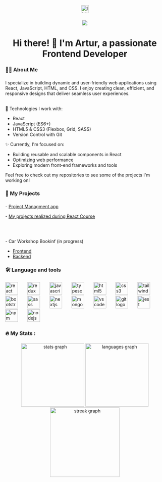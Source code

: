 <div align="center">
  <a href="https://www.linkedin.com/in/artur-czerwiak-368788318" target="_blank">
    <img src="https://img.shields.io/static/v1?message=LinkedIn&logo=linkedin&label=&color=0077B5&logoColor=white&labelColor=&style=for-the-badge" height="25" alt="linkedin logo"  />
  </a>
</div>

###

<div align="center">
  <img src="https://visitor-badge.laobi.icu/badge?page_id=ArturDevCraft.ArturDevCraft&"  />
</div>

###

<h1 align="center">Hi there! 👋 I'm Artur, a passionate Frontend Developer</h1>

###

<h3 align="left">👩‍💻  About Me</h3>

###

<p align="left">
I specialize in building dynamic and user-friendly web applications using React, JavaScript, HTML, and CSS. I enjoy creating clean, efficient, and responsive designs that deliver seamless user experiences.<br><br>

🔧 Technologies I work with:

<ul>
<li>React</li>
<li> JavaScript (ES6+)</li>
<li>HTML5 & CSS3 (Flexbox, Grid, SASS)</li>
<li> Version Control with Git</li>
</ul>

✨ Currently, I'm focused on:

<ul>
<li>Building reusable and scalable components in React</li>
<li>Optimizing web performance</li>
<li>Exploring modern front-end frameworks and tools</li>
</ul>
Feel free to check out my repositories to see some of the projects I'm working on!

</p>

###

<h3 align="left">💼 My Projects</h3>

###

<p align="left">- <a href= "https://github.com/ArturDevCraft/React_Course-Project_6">Project Managment app</a></p>
<p align="left">- <a href= "https://github.com/ArturDevCraft/React-Course">My projects realized during React Course</a></p>
<br><br>
<p align="left">- Car Workshop Bookinf (in progress)</p>
  <ul>
  <li><a href="https://github.com/ArturDevCraft/carWorkshop-frontend">Frontend</a></li>
  <li><a href="https://github.com/ArturDevCraft/carWorkshop-backend">Backend</a></li>

  </ul>

###

<h3 align="left">🛠 Language and tools</h3>

###

<div align="left">
  <img src="https://cdn.jsdelivr.net/gh/devicons/devicon/icons/react/react-original.svg" height="40" alt="react logo"  />
  <img width="22" />
  <img src="https://cdn.jsdelivr.net/gh/devicons/devicon/icons/redux/redux-original.svg" height="40" alt="redux logo"  />
  <img width="22" />
  <img src="https://cdn.jsdelivr.net/gh/devicons/devicon/icons/javascript/javascript-original.svg" height="40" alt="javascript logo"  />
  <img width="22" />
  <img src="https://cdn.jsdelivr.net/gh/devicons/devicon/icons/typescript/typescript-original.svg" height="40" alt="typescript logo"  />
  <img width="22" />
  <img src="https://cdn.jsdelivr.net/gh/devicons/devicon/icons/html5/html5-original.svg" height="40" alt="html5 logo"  />
  <img width="22" />
  <img src="https://cdn.jsdelivr.net/gh/devicons/devicon/icons/css3/css3-original.svg" height="40" alt="css3 logo"  />
  <img width="22" />
  <img src="https://cdn.jsdelivr.net/gh/devicons/devicon/icons/tailwindcss/tailwindcss-original-wordmark.svg" height="40" alt="tailwindcss logo"  />
  <img width="22" />
  <img src="https://cdn.jsdelivr.net/gh/devicons/devicon/icons/bootstrap/bootstrap-original.svg" height="40" alt="bootstrap logo"  />
  <img width="22" />
  <img src="https://cdn.jsdelivr.net/gh/devicons/devicon/icons/sass/sass-original.svg" height="40" alt="sass logo"  />
  <img width="22" />
  <img src="https://cdn.jsdelivr.net/gh/devicons/devicon/icons/nextjs/nextjs-original.svg" height="40" alt="nextjs logo"  />
  <img width="22" />
  <img src="https://cdn.jsdelivr.net/gh/devicons/devicon/icons/mongodb/mongodb-original.svg" height="40" alt="mongodb logo"  />
  <img width="22" />
  <img src="https://cdn.jsdelivr.net/gh/devicons/devicon/icons/vscode/vscode-original.svg" height="40" alt="vscode logo"  />
  <img width="22" />
  <img src="https://cdn.jsdelivr.net/gh/devicons/devicon/icons/git/git-original.svg" height="40" alt="git logo"  />
  <img width="22" />
  <img src="https://cdn.jsdelivr.net/gh/devicons/devicon/icons/jest/jest-plain.svg" height="40" alt="jest logo"  />
  <img width="22" />
  <img src="https://cdn.jsdelivr.net/gh/devicons/devicon/icons/npm/npm-original-wordmark.svg" height="40" alt="npm logo"  />
  <img width="22" />
  <img src="https://cdn.jsdelivr.net/gh/devicons/devicon/icons/nodejs/nodejs-original.svg" height="40" alt="nodejs logo"  />
</div>

###

<h3 align="left">🔥   My Stats :</h3>

###

<div align="center">
  <img src="https://github-readme-stats.vercel.app/api?username=ArturDevCraft&hide_title=false&hide_rank=true&show_icons=true&include_all_commits=true&count_private=true&disable_animations=false&theme=gruvbox&locale=en&hide_border=true&order=1" height="200" alt="stats graph"  />
  <img src="https://github-readme-stats.vercel.app/api/top-langs?username=ArturDevCraft&locale=en&hide_title=false&layout=compact&card_width=320&langs_count=6&theme=gruvbox&hide_border=true&order=2" height="200" alt="languages graph"  />
  <img src="https://streak-stats.demolab.com?user=ArturDevCraft&locale=en&mode=weekly&theme=gruvbox&hide_border=true&border_radius=5&order=3" height="220" alt="streak graph"  />
</div>

###
